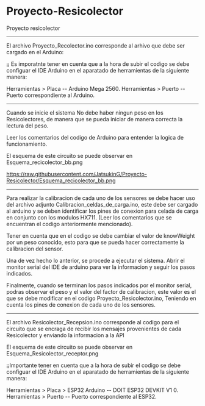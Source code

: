 # Proyecto-Resicolector
Proyecto resicolector

------------------------------------------------------------------------------------------------------------------

El archivo Proyecto_Recolector.ino corresponde al  arhivo que debe ser cargado  en el Arduino:

¡¡ Es imporatnte tener en cuenta que a la hora de subir el codigo se debe configuar el IDE Arduino en el aparatado de herramientas de la siguiente manera:

Herramientas > Placa -- Arduino Mega 2560.
Herramientas > Puerto -- Puerto correspondiente al Arduino.

-------------------------------------------------------------------------------------------------------------------

Cuando se inicie el sistema No debe haber ningun peso en los Resicolectores, de manera que se pueda iniciar de manera correcta la lectura del peso.

Leer los comentarios del codigo de Arduino para entender la logica de funcionamiento.

El esquema de este circuito se puede observar en Esquema_recicolector_bb.png


https://raw.githubusercontent.com/JatsukinG/Proyecto-Resicolector/Esquema_recicolector_bb.png

--------------------------------------------------------------------------------------------------------------------

Para realizar la calibracion de cada uno de los sensores se debe hacer uso del archivo adjunto Calibracion_celdas_de_carga.ino, este debe ser cargado al arduino
y se deben identificar los pines de conexion para celada de carga en conjunto con los modulos HX711. (Leer los comentarios que se encuentran el codigo 
anteriormente mencionado).

Tener en cuenta que en el codigo se debe cambiar el valor de knowWeight por un peso conocido, esto para que se pueda hacer correctamente la calibracion del sensor.

Una de vez hecho lo anterior, se procede a ejecutar el sistema. Abrir el monitor serial del IDE de arduino para ver la informacion y seguir los pasos indicados.

Finalmente, cuando se terminan los pasos indicados por el monitor serial, podras observar el peso y el valor del factor de calibracion, este valor
es el que se debe modificar en el codigo Proyecto_Resicolector.ino, Teniendo en cuenta los pines de conexion de cada uno de los sensores.

--------------------------------------------------------------------------------------------------------------------

El archivo Resicolector_Recepsion.ino corresponde al codigo para el circuito que se encraga de recibir los mensajes provenientes de cada Resicolector y enviando
la informacion a la API

El esquema de este circuito se puede observar en Esquema_Resicolector_receptor.png

¡¡Importante tener en cuenta que a la hora de subir el codigo se debe configuar el IDE Arduino en el aparatado de herramientas de la siguiente manera:

Herramientas > Placa > ESP32 Arduino -- DOIT ESP32 DEVKIT V1 0.
Herramientas > Puerto -- Puerto correspondiente al ESP32.


